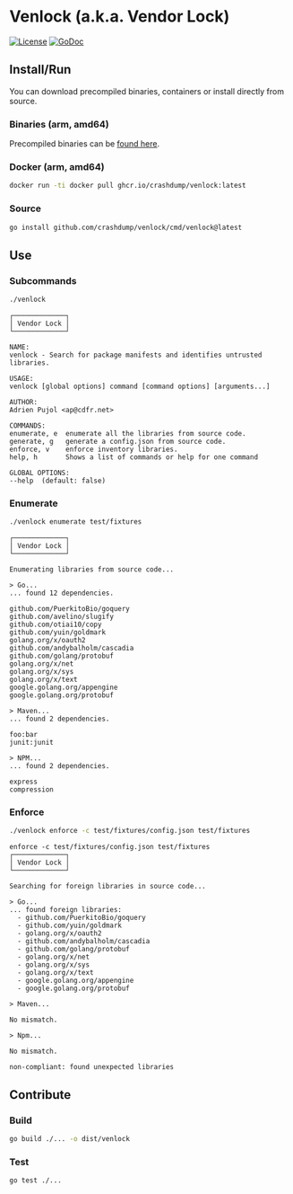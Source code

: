 # Venlock (a.k.a. Vendor Lock)

[![License](http://img.shields.io/badge/license-MIT-blue.svg)](https://raw.githubusercontent.com/crashdump/venlock/master/LICENSE)
[![GoDoc](https://godoc.org/github.com/crashdump/venlock?status.svg)](https://godoc.org/github.com/crashdump/venlock)


## Install/Run

You can download precompiled binaries, containers or install directly from source.

### Binaries (arm, amd64)

Precompiled binaries can be [found here](https://github.com/crashdump/venlock/releases).

### Docker (arm, amd64)

```bash
docker run -ti docker pull ghcr.io/crashdump/venlock:latest 
```

### Source

```bash
go install github.com/crashdump/venlock/cmd/venlock@latest
```

## Use

### Subcommands

```bash
./venlock
```

    ┌─────────────┐
    │ Vendor Lock │
    └─────────────┘
    
    NAME:
    venlock - Search for package manifests and identifies untrusted libraries.
    
    USAGE:
    venlock [global options] command [command options] [arguments...]
    
    AUTHOR:
    Adrien Pujol <ap@cdfr.net>
    
    COMMANDS:
    enumerate, e  enumerate all the libraries from source code.
    generate, g   generate a config.json from source code.
    enforce, v    enforce inventory libraries.
    help, h       Shows a list of commands or help for one command
    
    GLOBAL OPTIONS:
    --help  (default: false)


### Enumerate

```bash
./venlock enumerate test/fixtures
```

    ┌─────────────┐
    │ Vendor Lock │
    └─────────────┘
    
    Enumerating libraries from source code...
    
    > Go...
    ... found 12 dependencies.
    
    github.com/PuerkitoBio/goquery
    github.com/avelino/slugify
    github.com/otiai10/copy
    github.com/yuin/goldmark
    golang.org/x/oauth2
    github.com/andybalholm/cascadia
    github.com/golang/protobuf
    golang.org/x/net
    golang.org/x/sys
    golang.org/x/text
    google.golang.org/appengine
    google.golang.org/protobuf
    
    > Maven...
    ... found 2 dependencies.
    
    foo:bar
    junit:junit
    
    > NPM...
    ... found 2 dependencies.
    
    express
    compression


### Enforce

```bash
./venlock enforce -c test/fixtures/config.json test/fixtures
```

    enforce -c test/fixtures/config.json test/fixtures
    ┌─────────────┐
    │ Vendor Lock │
    └─────────────┘
    
    Searching for foreign libraries in source code...
    
    > Go...
    ... found foreign libraries:
      - github.com/PuerkitoBio/goquery
      - github.com/yuin/goldmark
      - golang.org/x/oauth2
      - github.com/andybalholm/cascadia
      - github.com/golang/protobuf
      - golang.org/x/net
      - golang.org/x/sys
      - golang.org/x/text
      - google.golang.org/appengine
      - google.golang.org/protobuf
    
    > Maven...
    
    No mismatch.
    
    > Npm...
    
    No mismatch.
    
    non-compliant: found unexpected libraries


## Contribute

### Build

```bash
go build ./... -o dist/venlock
```

### Test

```bash
go test ./...
```
